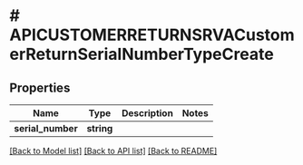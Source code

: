 # # APICUSTOMERRETURNSRVACustomerReturnSerialNumberTypeCreate

## Properties

Name | Type | Description | Notes
------------ | ------------- | ------------- | -------------
**serial_number** | **string** |  |

[[Back to Model list]](../../README.md#models) [[Back to API list]](../../README.md#endpoints) [[Back to README]](../../README.md)
